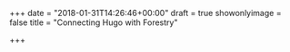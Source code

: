 +++
date = "2018-01-31T14:26:46+00:00"
draft = true
showonlyimage = false
title = "Connecting Hugo with Forestry"

+++
